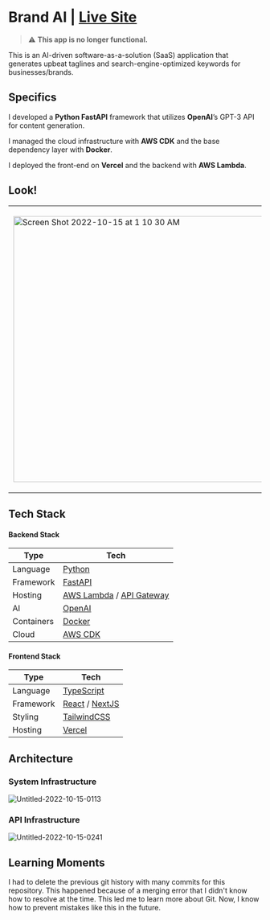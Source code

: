 # Brand AI | [Live Site](https://brandai.vercel.app/)

> :warning: **This app is no longer functional.**

This is an AI-driven software-as-a-solution (SaaS) application that generates upbeat taglines and search-engine-optimized keywords for businesses/brands.

## Specifics

I developed a **Python FastAPI** framework that utilizes **OpenAI**’s GPT-3 API for content generation. 

I managed the cloud infrastructure with **AWS CDK** and the base dependency layer with **Docker**. 

I deployed the front-end on **Vercel** and the backend with **AWS Lambda**.

## Look!

<div id="image-table">
    <table>
	    <tr>
    	    <td style="padding:10px">
        	    <img width="529" alt="Screen Shot 2022-10-15 at 1 10 30 AM" src="https://user-images.githubusercontent.com/97072541/195972926-168fd835-8020-45e2-bde1-80131116ddda.png">
      	    </td>
            <td style="padding:10px">
            	<img width="550" alt="Screen Shot 2022-10-15 at 2 32 52 AM" src="https://user-images.githubusercontent.com/97072541/195972935-cdeeb8de-f9b4-4c60-bb47-c40bfa6590a4.png">
            </td>
        </tr>
    </table>
</div>

## Tech Stack

#### Backend Stack

| Type      | Tech                                                         |
| --------- | ------------------------------------------------------------ |
| Language  | [Python](https://www.python.org/)                            |
| Framework | [FastAPI](https://fastapi.tiangolo.com/)                     |
| Hosting   | [AWS Lambda](https://aws.amazon.com/lambda/) / [API Gateway](https://aws.amazon.com/api-gateway/)|
| AI        | [OpenAI](https://openai.com/)                                |
| Containers| [Docker](https://www.docker.com/)                            |
| Cloud     | [AWS CDK](https://aws.amazon.com/cdk/)                       |

#### Frontend Stack

| Type      | Tech                                                         |
| --------- | ------------------------------------------------------------ |
| Language  | [TypeScript](https://www.typescriptlang.org/)                |
| Framework | [React](https://reactjs.org/) / [NextJS](https://nextjs.org/)|
| Styling   | [TailwindCSS](https://tailwindcss.com/)                      |
| Hosting   | [Vercel](https://vercel.com)                                 |

## Architecture

### System Infrastructure

![Untitled-2022-10-15-0113](https://user-images.githubusercontent.com/97072541/195973143-438c0eee-e53e-4d06-ac65-cd335ace3823.png)

### API Infrastructure

![Untitled-2022-10-15-0241](https://user-images.githubusercontent.com/97072541/195973664-16f5ac87-481b-43c7-a010-c090949fe067.png)

## Learning Moments

I had to delete the previous git history with many commits for this repository. This happened because of a merging error that I didn't know how to resolve at the time. This led me to learn more about Git. Now, I know how to prevent mistakes like this in the future. 
